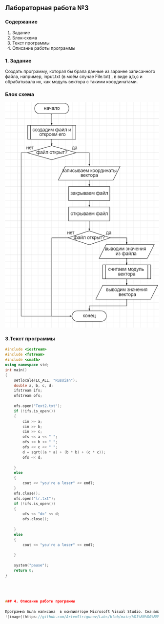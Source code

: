 ## Лабораторная работа №3

### Содержание

1. Задание
2. Блок-схема
3. Текст программы
4. Описание работы программы

### 1. Задание

Создать программу, которая бы брала данные из заранее записанного файла, например, input.txt (в моём случае File.txt) , в виде a,b,c и обрабатывала их, как модуль вектора с такими координатами. 
### Блок схема
![схема](https://github.com/ArtemStrigunov/Labs/blob/main/%D1%81%D1%85%D0%B5%D0%BC%D0%B0%203.png)

### 3.Текст программы 
```c++
#include <iostream>
#include <fstream>
#include <cmath>
using namespace std;
int main()
{
	setlocale(LC_ALL, "Russian");
	double a, b, c, d;
	ifstream ifs;
	ofstream ofs;
	
	ofs.open("Text2.txt");
	if (!ifs.is_open())
	{
		cin >> a;
		cin >> b;
		cin >> c;
		ofs << a << " ";
		ofs << b << " ";
		ofs << c << " ";
		d = sqrt((a * a) + (b * b) + (c * c));
		ofs << d;

	}
	else
	{
		cout << "you're a loser" << endl;
	}
	ofs.close();
	ofs.open("lr.txt");
	if (!ifs.is_open())
	{
		ofs << "d=" << d;
		ofs.close();

	}
	else
	{
		cout << "you're a loser" << endl;
		
	}

	system("pause");
	return 0;
} 

	


### 4. Описание работы программы

Программа была написана  в компиляторе Microsoft Visual Studio. Сначала мы создаём файл в коренной папке(вводим название файла и разрешение), если он уже есть то новый файл создаваться не будет, далее мы открываем этот файл и вводим значения координаты вектора.После мы закрываем файл, и открываем его заново. Читаем файл и выводим на дисплей что там написанно. Затем мы считаем модуль вектора, выводим его на экран и закрываем файл.В целом, по моей логике файл должен всегда открываться, потому что я сам создаю файл, но всё равно проверяю, открыт файл или нет.
![image](https://github.com/ArtemStrigunov/Labs/blob/main/%D1%80%D0%B5%D0%B7%D1%83%D0%BB%D1%8C%D1%82%D0%B0%D1%82%203.png)
